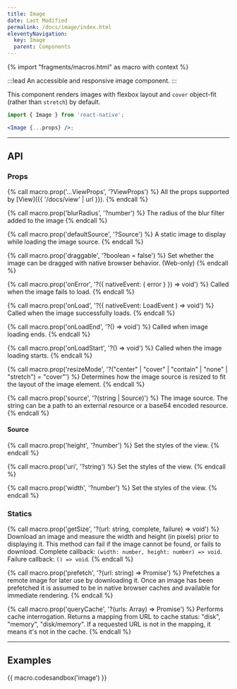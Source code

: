 ```yaml
---
title: Image
date: Last Modified
permalink: /docs/image/index.html
eleventyNavigation:
  key: Image
  parent: Components
---
```


{% import "fragments/macros.html" as macro with context %}

:::lead
An accessible and responsive image component.
:::

This component renders images with flexbox layout and `cover` object-fit (rather than `stretch`) by default.

```jsx
import { Image } from 'react-native';

<Image {...props} />;
```

---

## API

### Props

{% call macro.prop('...ViewProps', '?ViewProps') %}
All the props supported by [View]({{ '/docs/view' | url }}).
{% endcall %}

{% call macro.prop('blurRadius', '?number') %}
The radius of the blur filter added to the image
{% endcall %}

{% call macro.prop('defaultSource', '?Source') %}
A static image to display while loading the image source.
{% endcall %}

{% call macro.prop('draggable', '?boolean = false') %}
Set whether the image can be dragged with native browser behavior. (Web-only)
{% endcall %}

{% call macro.prop('onError', '?({ nativeEvent: { error } }) => void') %}
Called when the image fails to load.
{% endcall %}

{% call macro.prop('onLoad', '?({ nativeEvent: LoadEvent ) => void') %}
Called when the image successfully loads.
{% endcall %}

{% call macro.prop('onLoadEnd', '?() => void') %}
Called when image loading ends.
{% endcall %}

{% call macro.prop('onLoadStart', '?() => void') %}
Called when the image loading starts.
{% endcall %}

{% call macro.prop('resizeMode', '?("center" | "cover" | "contain" | "none" | "stretch") = "cover"') %}
Determines how the image source is resized to fit the layout of the image element.
{% endcall %}

{% call macro.prop('source', '?(string | Source)') %}
The image source. The string can be a path to an external resource or a base64 encoded resource.
{% endcall %}

#### Source

{% call macro.prop('height', '?number') %}
Set the styles of the view.
{% endcall %}

{% call macro.prop('uri', '?string') %}
Set the styles of the view.
{% endcall %}

{% call macro.prop('width', '?number') %}
Set the styles of the view.
{% endcall %}

### Statics

{% call macro.prop('getSize', '?(url: string, complete, failure) => void') %}
Download an image and measure the width and height (in pixels) prior to displaying it. This method can fail if the image cannot be found, or fails to download.
Complete callback: `(width: number, height: number) => void`.
Failure callback: `() => void`.
{% endcall %}

{% call macro.prop('prefetch', '?(url: string) => Promise') %}
Prefetches a remote image for later use by downloading it. Once an image has been prefetched it is assumed to be in native browser caches and available for immediate rendering.
{% endcall %}

{% call macro.prop('queryCache', '?(urls: Array<string>) => Promise') %}
Performs cache interrogation. Returns a mapping from URL to cache status: "disk", "memory", "disk/memory". If a requested URL is not in the mapping, it means it's not in the cache.
{% endcall %}

---

## Examples

{{ macro.codesandbox('image') }}
